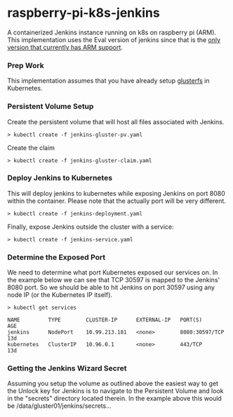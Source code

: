 # raspberry-pi-k8s-jenkins
A containerized Jenkins instance running on k8s on raspberry pi (ARM). This implementation uses the Eval version of jenkins since that is the [only version that currently has ARM support](https://github.com/BryceAshey/raspberry-pi-kubernetes-cluster/blob/master/docs/gluster-setup.md#gluster-volume-setup).

### Prep Work
This implementation assumes that you have already setup [glusterfs](https://github.com/BryceAshey/raspberry-pi-kubernetes-cluster/blob/master/docs/gluster-setup.md#gluster-volume-setup) in Kubernetes.

### Persistent Volume Setup
Create the persistent volume that will host all files associated with Jenkins.
``` 
> kubectl create -f jenkins-gluster-pv.yaml
```
Create the claim
```
> kubectl create -f jenkins-gluster-claim.yaml
```

### Deploy Jenkins to Kubernetes
This will deploy jenkins to kubernetes while exposing Jenkins on port 8080 within the container. Please note that the actually port will be very different.
```
> kubectl create -f jenkins-deployment.yaml
```
Finally, expose Jenkins outside the cluster with a service:
```
> kubectl create -f jenkins-service.yaml
```

### Determine the Exposed Port
We need to determine what port Kubernetes exposed our services on. In the example below we can see that TCP 30597 is mapped to the Jenkins' 8080 port. So we should be able to hit Jenkins on port 30597 using any node IP (or the Kubernetes IP itself).
```
> kubectl get services

NAME         TYPE        CLUSTER-IP      EXTERNAL-IP   PORT(S)          AGE
jenkins      NodePort    10.99.213.181   <none>        8080:30597/TCP   13d
kubernetes   ClusterIP   10.96.0.1       <none>        443/TCP          13d

```

### Getting the Jenkins Wizard Secret
Assuming you setup the volume as outlined above the easiest way to get the Unlock key for Jenkins is to navigate to the Persistent Volume and look in the "secrets" directory located therein. In the example above this would be /data/gluster01/jenkins/secrets...
